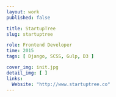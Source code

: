 ```yaml
---
layout: work
published: false

title: StartupTree
slug: startuptree

role: Frontend Developer
time: 2015
tags: [ Django, SCSS, Gulp, D3 ]

cover_img: init.jpg
detail_img: [ ]
links:
  Website: "http://www.startuptree.co"
---
```



